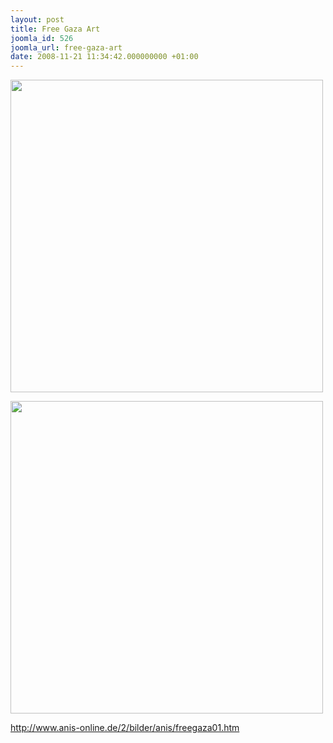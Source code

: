 ```yaml
---
layout: post
title: Free Gaza Art
joomla_id: 526
joomla_url: free-gaza-art
date: 2008-11-21 11:34:42.000000000 +01:00
---
```

<p><img border="0" width="500" src="http://www.freegaza.org/uploads/2008/freegaza01.jpg" /></p><p><img border="0" width="500" src="http://www.freegaza.org/uploads/2008/freegaza01.jpg" /></p><p><a href="http://www.anis-online.de/2/bilder/anis/freegaza01.htm">http://www.anis-online.de/2/bilder/anis/freegaza01.htm</a></p>
